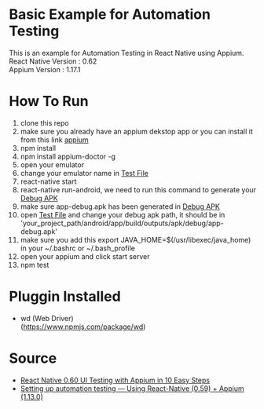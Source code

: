 # Basic Example for Automation Testing
This is an example for Automation Testing in React Native using Appium. <br />
React Native Version : 0.62 <br/>
Appium Version : 1.17.1

# How To Run
1. clone this repo
2. make sure you already have an appium dekstop app or you can install it from this link [appium](https://github.com/appium/appium-desktop/releases/tag/v1.13.0)
3. npm install
4. npm install appium-doctor -g
5. open your emulator
6. change your emulator name in [Test File](__tests__/myTests.test.js)
7. react-native start
8. react-native run-android, we need to run this command to generate your [Debug APK](android/app/build/outputs/apk/debug)
9. make sure app-debug.apk has been generated in [Debug APK](android/app/build/outputs/apk/debug)
10. open [Test File](__tests__/myTests.test.js) and change your debug apk path, it should be in 'your_project_path/android/app/build/outputs/apk/debug/app-debug.apk'
10. make sure you add this export JAVA_HOME=$(/usr/libexec/java_home) in your ~/.bashrc or ~/.bash_profile
11. open your appium and click start server
12. npm test

# Pluggin Installed
- wd (Web Driver) <br/>
(https://www.npmjs.com/package/wd)

# Source
- [React Native 0.60 UI Testing with Appium in 10 Easy Steps](https://medium.com/@mahmoudsnatch/react-native-0-60-ui-testing-with-appium-in-10-easy-steps-61e68ae6eb4c)
- [Setting up automation testing — Using React-Native (0.59) + Appium (1.13.0)](https://medium.com/swlh/automation-testing-using-react-native-and-appium-on-ubuntu-ddfddc0c29fe)